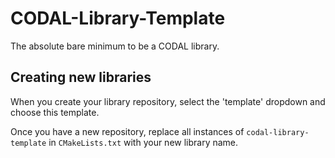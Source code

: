 # CODAL-Library-Template

The absolute bare minimum to be a CODAL library.

## Creating new libraries

When you create your library repository, select the 'template' dropdown and choose this template.

Once you  have a new repository, replace all instances of `codal-library-template` in `CMakeLists.txt` with your new library name.